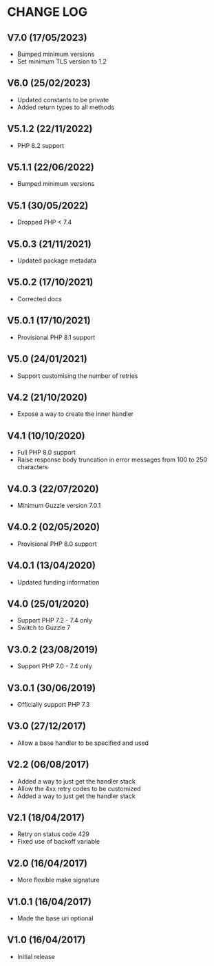 CHANGE LOG
==========


## V7.0 (17/05/2023)

* Bumped minimum versions
* Set minimum TLS version to 1.2


## V6.0 (25/02/2023)

* Updated constants to be private
* Added return types to all methods


## V5.1.2 (22/11/2022)

* PHP 8.2 support


## V5.1.1 (22/06/2022)

* Bumped minimum versions


## V5.1 (30/05/2022)

* Dropped PHP < 7.4


## V5.0.3 (21/11/2021)

* Updated package metadata


## V5.0.2 (17/10/2021)

* Corrected docs


## V5.0.1 (17/10/2021)

* Provisional PHP 8.1 support


## V5.0 (24/01/2021)

* Support customising the number of retries


## V4.2 (21/10/2020)

* Expose a way to create the inner handler


## V4.1 (10/10/2020)

* Full PHP 8.0 support
* Raise response body truncation in error messages from 100 to 250 characters


## V4.0.3 (22/07/2020)

* Minimum Guzzle version 7.0.1


## V4.0.2 (02/05/2020)

* Provisional PHP 8.0 support


## V4.0.1 (13/04/2020)

* Updated funding information


## V4.0 (25/01/2020)

* Support PHP 7.2 - 7.4 only
* Switch to Guzzle 7


## V3.0.2 (23/08/2019)

* Support PHP 7.0 - 7.4 only


## V3.0.1 (30/06/2019)

* Officially support PHP 7.3


## V3.0 (27/12/2017)

* Allow a base handler to be specified and used


## V2.2 (06/08/2017)

* Added a way to just get the handler stack
* Allow the 4xx retry codes to be customized
* Added a way to just get the handler stack


## V2.1 (18/04/2017)

* Retry on status code 429
* Fixed use of backoff variable


## V2.0 (16/04/2017)

* More flexible make signature


## V1.0.1 (16/04/2017)

* Made the base uri optional


## V1.0 (16/04/2017)

* Initial release
